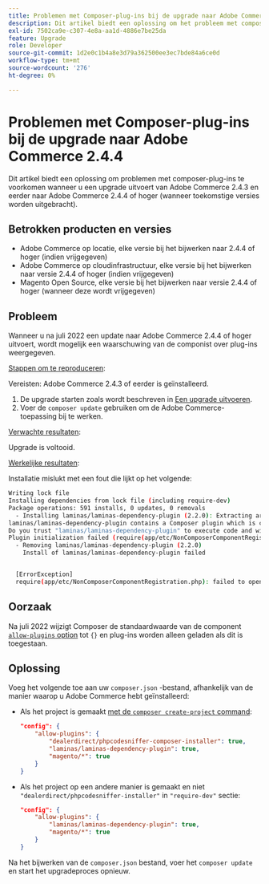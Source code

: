 ```yaml
---
title: Problemen met Composer-plug-ins bij de upgrade naar Adobe Commerce 2.4.4
description: Dit artikel biedt een oplossing om het probleem met composer-plug-ins te voorkomen wanneer u een upgrade uitvoert van Adobe Commerce 2.4.3 en eerder naar Adobe Commerce 2.4.4 of hoger (wanneer toekomstige versies worden uitgebracht).
exl-id: 7502ca9e-c307-4e8a-aa1d-4886e7be25da
feature: Upgrade
role: Developer
source-git-commit: 1d2e0c1b4a8e3d79a362500ee3ec7bde84a6ce0d
workflow-type: tm+mt
source-wordcount: '276'
ht-degree: 0%

---
```


# Problemen met Composer-plug-ins bij de upgrade naar Adobe Commerce 2.4.4

Dit artikel biedt een oplossing om problemen met composer-plug-ins te voorkomen wanneer u een upgrade uitvoert van Adobe Commerce 2.4.3 en eerder naar Adobe Commerce 2.4.4 of hoger (wanneer toekomstige versies worden uitgebracht).

## Betrokken producten en versies

* Adobe Commerce op locatie, elke versie bij het bijwerken naar 2.4.4 of hoger (indien vrijgegeven)
* Adobe Commerce op cloudinfrastructuur, elke versie bij het bijwerken naar versie 2.4.4 of hoger (indien vrijgegeven)
* Magento Open Source, elke versie bij het bijwerken naar versie 2.4.4 of hoger (wanneer deze wordt vrijgegeven)

## Probleem

Wanneer u na juli 2022 een update naar Adobe Commerce 2.4.4 of hoger uitvoert, wordt mogelijk een waarschuwing van de componist over plug-ins weergegeven.

<u>Stappen om te reproduceren</u>:

Vereisten: Adobe Commerce 2.4.3 of eerder is geïnstalleerd.

1. De upgrade starten zoals wordt beschreven in [Een upgrade uitvoeren](https://experienceleague.adobe.com/docs/commerce-operations/upgrade-guide/implementation/perform-upgrade.html).
1. Voer de `composer update` gebruiken om de Adobe Commerce-toepassing bij te werken.

<u>Verwachte resultaten</u>:

Upgrade is voltooid.

<u>Werkelijke resultaten</u>:

Installatie mislukt met een fout die lijkt op het volgende:

```bash
Writing lock file
Installing dependencies from lock file (including require-dev)
Package operations: 591 installs, 0 updates, 0 removals
  - Installing laminas/laminas-dependency-plugin (2.2.0): Extracting archive
laminas/laminas-dependency-plugin contains a Composer plugin which is currently not in your allow-plugins config. See https://getcomposer.org/allow-plugins
Do you trust "laminas/laminas-dependency-plugin" to execute code and wish to enable it now? (writes "allow-plugins" to composer.json) [y,n,d,?] y
Plugin initialization failed (require(app/etc/NonComposerComponentRegistration.php): failed to open stream: No such file or directory), uninstalling plugin
  - Removing laminas/laminas-dependency-plugin (2.2.0)
    Install of laminas/laminas-dependency-plugin failed


  [ErrorException]
  require(app/etc/NonComposerComponentRegistration.php): failed to open stream: No such file or directory
```

## Oorzaak

Na juli 2022 wijzigt Composer de standaardwaarde van de component [`allow-plugins` option](https://getcomposer.org/doc/06-config.md#allow-plugins) tot `{}` en plug-ins worden alleen geladen als dit is toegestaan.

## Oplossing

Voeg het volgende toe aan uw `composer.json` -bestand, afhankelijk van de manier waarop u Adobe Commerce hebt geïnstalleerd:

* Als het project is gemaakt [met de `composer create-project` command](https://devdocs.magento.com/guides/v2.4/install-gde/composer.html#get-the-metapackage):

  ```json
  "config": {
      "allow-plugins": {
          "dealerdirect/phpcodesniffer-composer-installer": true,
          "laminas/laminas-dependency-plugin": true,
          "magento/*": true
      }
  }
  ```

* Als het project op een andere manier is gemaakt en niet `"dealerdirect/phpcodesniffer-installer"` in `"require-dev"` sectie:

  ```json
  "config": {
      "allow-plugins": {
          "laminas/laminas-dependency-plugin": true,
          "magento/*": true
      }
  }
  ```

Na het bijwerken van de `composer.json` bestand, voer het `composer update` en start het upgradeproces opnieuw.
